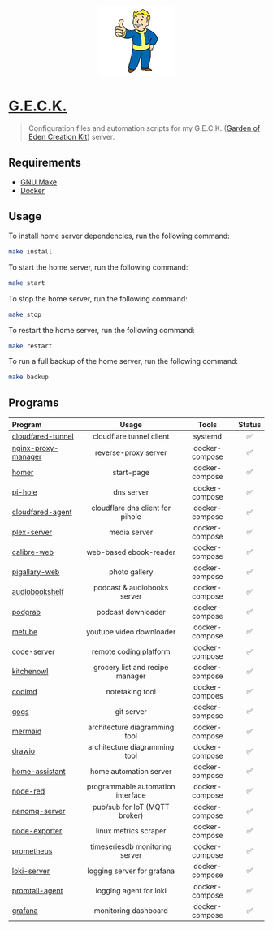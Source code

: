 <p align="center">
    <img src="./static/images/vault-boy.webp" width="150">
</p>

# [G.E.C.K.](https://fallout.fandom.com/wiki/geck)
> Configuration files and automation scripts for my G.E.C.K. ([Garden of Eden Creation Kit](https://fallout.fandom.com/wiki/geck)) server.

## Requirements

- [GNU Make](https://www.gnu.org/software/make/)
- [Docker](https://www.docker.com/#)

## Usage
To install home server dependencies, run the following command:
```bash
make install
```

To start the home server, run the following command:
```bash
make start
```

To stop the home server, run the following command:
```bash
make stop
```

To restart the home server, run the following command:
```bash
make restart
```

To run a full backup of the home server, run the following command:
```bash
make backup
```

## Programs

| Program                                                                               | Usage                              | Tools          | Status |
| :------------------------------------------------------------------------------------ | :--------------------------------: | :------------: | :----: |
| [cloudfared-tunnel](https://github.com/cloudflare/cloudflared)                        | cloudflare tunnel client           | systemd        | ✅ |
| [nginx-proxy-manager](https://nginxproxymanager.com/)                                 | reverse-proxy server               | docker-compose | ✅ |
| [homer](https://github.com/bastienwirtz/homer)                                        | start-page                         | docker-compose | ✅ |
| [pi-hole](https://pi-hole.net/)                                                       | dns server                         | docker-compose | ✅ |
| [cloudfared-agent](https://github.com/cloudflare/cloudflared)                         | cloudflare dns client for pihole   | docker-compose | ✅ |
| [plex-server](https://hub.docker.com/r/linuxserver/plex)                              | media server                       | docker-compose | ✅ |
| [calibre-web](https://github.com/janeczku/calibre-web)                                | web-based ebook-reader             | docker-compose | ✅ |
| [pigallary-web](https://bpatrik.github.io/pigallery2/)                                | photo gallery                      | docker-compose | ✅ |
| [audiobookshelf](https://www.audiobookshelf.org/)                                     | podcast & audiobooks server        | docker-compose | ✅ |
| [podgrab](https://github.com/akhilrex/podgrab)                                        | podcast downloader                 | docker-compose | ✅ |
| [metube](https://github.com/alexta69/metube)                                          | youtube video downloader           | docker-compose | ✅ |
| [code-server](https://github.com/coder/code-server)                                   | remote coding platform             | docker-compose | ✅ |
| [kitchenowl](https://tombursch.github.io/kitchenowl/)                                 | grocery list and recipe manager    | docker-compose | ✅ |
| [codimd](https://hackmd.io/c/codimd-documentation)                                    | notetaking tool                    | docker-compoes | ✅ |
| [gogs](https://gogs.io/)                                                              | git server                         | docker-compose | ✅ |
| [mermaid](https://github.com/mermaid-js/mermaid-live-editor)                          | architecture diagramming tool      | docker-compose | ✅ |
| [drawio](https://hub.docker.com/r/jgraph/drawio)                                      | architecture diagramming tool      | docker-compose | ✅ |
| [home-assistant](https://www.home-assistant.io/)                                      | home automation server             | docker-compose | ✅ |
| [node-red](https://nodered.org/)                                                      | programmable automation interface  | docker-compose | ✅ |
| [nanomq-server](https://github.com/emqx/nanomq)                                       | pub/sub for IoT (MQTT broker)      | docker-compose | ✅ |
| [node-exporter](https://github.com/prometheus/node_exporter)                          | linux metrics scraper              | docker-compose | ✅ |
| [prometheus](https://prometheus.io/)                                                  | timeseriesdb monitoring server     | docker-compose | ✅ |
| [loki-server](https://github.com/grafana/loki)                                        | logging server for grafana         | docker-compose | ✅ |
| [promtail-agent](https://grafana.com/docs/loki/latest/clients/promtail/installation/) | logging agent for loki             | docker-compose | ✅ |
| [grafana](https://github.com/grafana/grafana)                                         | monitoring dashboard               | docker-compose | ✅ |